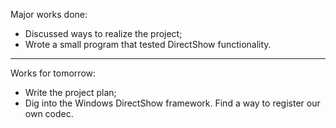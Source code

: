 Major works done:
  * Discussed ways to realize the project;
  * Wrote a small program that tested DirectShow functionality.

---

Works for tomorrow:
  * Write the project plan;
  * Dig into the Windows DirectShow framework. Find a way to register our own codec.